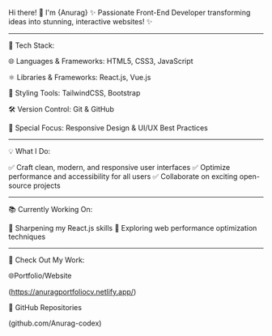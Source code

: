 Hi there! 👋 I'm {Anurag}
✨ Passionate Front-End Developer transforming ideas into stunning, interactive websites! ✨


---

🚀 Tech Stack:

🌐 Languages & Frameworks: HTML5, CSS3, JavaScript

⚛️ Libraries & Frameworks: React.js, Vue.js

🎨 Styling Tools: TailwindCSS, Bootstrap

🛠️ Version Control: Git & GitHub

📱 Special Focus: Responsive Design & UI/UX Best Practices



---

💡 What I Do:

✅ Craft clean, modern, and responsive user interfaces
✅ Optimize performance and accessibility for all users
✅ Collaborate on exciting open-source projects


---

📚 Currently Working On:

🔹 Sharpening my React.js skills
🔹 Exploring web performance optimization techniques


---

💼 Check Out My Work:


🌐Portfolio/Website

(https://anuragportfoliocv.netlify.app/)

📂 GitHub Repositories

(github.com/Anurag-codex)


